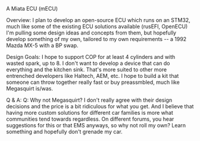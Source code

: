 A Miata ECU (mECU)

Overview: 
  I plan to develop an open-source ECU which runs on an STM32,
much like some of the existing ECU solutions available (rusEFI, OpenECU)
I'm pulling some design ideas and concepts from them, but hopefully
develop something of my own, tailored to my own requirements --
a 1992 Mazda MX-5 with a BP swap. 

Design Goals:
  I hope to support COP for at least 4 cylinders and with wasted spark, up to 8.
I don't want to develop a device that can do everything and the kitchen sink.
That's more suited to other more entrenched developers like Haltech, AEM, etc.
I hope to build a kit that someone can throw together really fast or buy preassmbled,
much like Megasquirt is/was. 

Q & A:
  Q: Why not Megasquirt?
    I don't really agree with their design decisions and the price is a bit
ridiculous for what you get. And I believe that having more custom solutions
for different car families is more what communities tend towards regardless.
On different forums, you hear suggestions for this or that EMS anyways, so
why not roll my own? Learn something and hopefully don't grenade my car.
